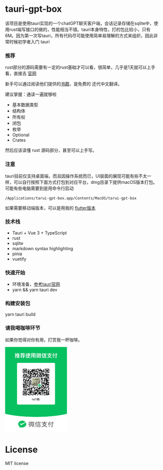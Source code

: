 # tauri-gpt-box
该项目是使用tauri实现的一个chatGPT聊天客户端，会话记录存储在sqlite中，使用rust端写接口的做的，性能相当不错。tauri本身特性，打的包比较小，只有6M。因为第一次写tauri，所有代码尽可能使用简单易理解的方式来组织，因此非常时候初学者入门 tauri

### 推荐
rust部分的源码需要有一定的rust基础才可以看，很简单，几乎是1天就可以上手看，直接去  [官网](https://www.rust-lang.org/zh-CN/)

新手可以通过阅读他们提供的[书籍](https://doc.rust-lang.org/book/)，是免费的 还代中文翻译。

建议掌握：通读一遍就够啦
- 基本数据类型
- 结构体
- 所有权
- 闭包
- 枚举
- Optional
- Crates

然后应该读懂 rust 源码部分，甚至可以上手写。
### 注意
tauri目前仅支持桌面端，而且因操作系统而已，UI层面的展现可能有些不太一样，可以自行按照下面方式打包到对应平台，dmg目录下提供macOS版本打包。可能有些电脑需要到是用命令行启动

```shell
/Applications/tarui-gpt-box.app/Contents/MacOS/tarui-gpt-box
```
如果需要移动端版本，可以是用我的 [flutter版本](https://github.com/bravekingzhang/flutter_chat_box)
### 技术栈
- Tauri + Vue 3 + TypeScript
- rust
- sqlite
- markdown syntax highlighting
- pinia
- vuetify


### 快速开始

- 环境准备，[参考tauri官网](https://tauri.app/zh-cn/v1/guides/getting-started/prerequisites)
- yarn && yarn tauri dev

### 构建安装包

yarn tauri build

### 请我喝咖啡环节

如果你觉得对你有用，打赏我一杯咖啡。

<img src="https://github.com/bravekingzhang/utools-code2flow-official/blob/main/shoukuanma.png" alt="收款码" style="width: 40%;" />


# License
MIT license